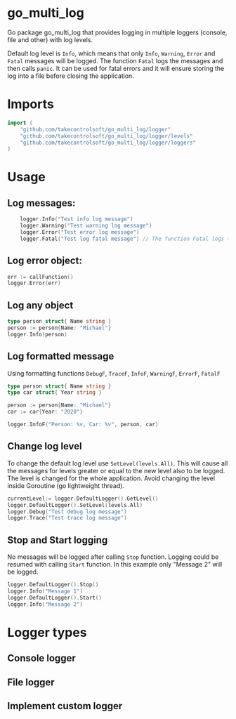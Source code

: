 # go_multi_log
Go package go_multi_log that provides logging in multiple loggers (console, file and other) with log levels.


Default log level is `Info`, which means that only `Info`, `Warning`, `Error` and `Fatal` messages will be logged.
The function `Fatal` logs the messages and then calls `panic`. It can be used for fatal errors and it will ensure storing the log into a file before closing the application.

# Imports
```go
import (	
    "github.com/takecontrolsoft/go_multi_log/logger"
	"github.com/takecontrolsoft/go_multi_log/logger/levels"
	"github.com/takecontrolsoft/go_multi_log/logger/loggers"
)
````	
# Usage
## Log messages:

```go
    logger.Info("Test info log message")
    logger.Warning("Test warning log message")
    logger.Error("Test error log message")
    logger.Fatal("Test log fatal message") // The function Fatal logs the messages and then calls Panic.
```

## Log error object:
```go
err := callFunction()
logger.Error(err)
```
## Log any object

```go	
type person struct{ Name string }
person := person{Name: "Michael"}
logger.Info(person)	
```

## Log formatted message
Using formatting functions `DebugF`, `TraceF`, `InfoF`, `WarningF`, `ErrorF`, `FatalF`

```go	
type person struct{ Name string }
type car struct{ Year string }

person := person{Name: "Michael"}
car := car{Year: "2020"}

logger.InfoF("Person: %v, Car: %v", person, car)	
```

## Change log level
To change the default log level use `SetLevel(levels.All)`. This will cause all the messages for levels greater or equal to the new level also to be logged. The level is changed for the whole application. Avoid changing the level inside Goroutine (go lightweight thread).
       
```go
currentLevel:= logger.DefaultLogger().GetLevel()
logger.DefaultLogger().SetLevel(levels.All)
logger.Debug("Test debug log message")
logger.Trace("Test trace log message")
```
## Stop and Start logging
No messages will be logged after calling `Stop` function.
Logging could be resumed with calling `Start` function.
In this example only "Message 2" will be logged.
```go
logger.DefaultLogger().Stop()
logger.Info("Message 1")
logger.DefaultLogger().Start()
logger.Info("Message 2")		
```

# Logger types

## Console logger
## File logger
## Implement custom logger
